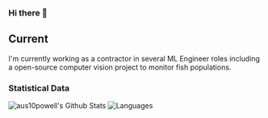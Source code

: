 ### Hi there 👋

## Current 
I'm currently working as a contractor in several ML Engineer roles including a open-source computer vision project to monitor fish populations.

### Statistical Data
![aus10powell's Github Stats](https://github-readme-stats.vercel.app/api?username=aus10powell&theme=cobalt&hide_title=true&show_icons=true&include_all_commits=true&count_private=true)
![Languages](https://github-readme-stats.vercel.app/api/top-langs/?username=aus10powell&theme=cobalt&hide_title=true&layout=compact&langs_count=10&hide=html,javascript,css)


<!--
**aus10powell/aus10powell** is a ✨ _special_ ✨ repository because its `README.md` (this file) appears on your GitHub profile.

Here are some ideas to get you started:

- 🔭 I’m currently working on ...
- 🌱 I’m currently learning ...
- 👯 I’m looking to collaborate on ...
- 🤔 I’m looking for help with ...
- 💬 Ask me about ...
- 📫 How to reach me: ...
- 😄 Pronouns: ...
- ⚡ Fun fact: ...
-->
